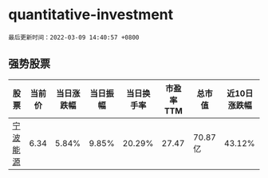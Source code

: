 # quantitative-investment

`最后更新时间：2022-03-09 14:40:57 +0800`

## 强势股票

|股票|当前价|当日涨跌幅|当日振幅|当日换手率|市盈率TTM|总市值|近10日涨跌幅|
|----|----|----|----|----|----|----|----|
|[宁波能源](https://xueqiu.com/S/SH600982)|6.34|5.84%|9.85%|20.29%|27.47|70.87亿|43.12%|
